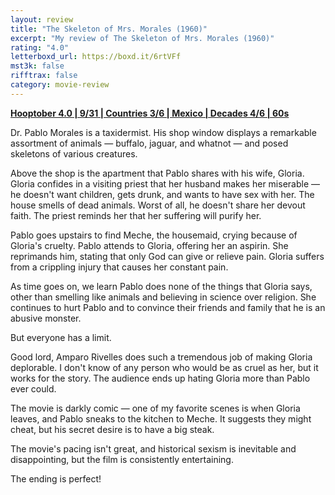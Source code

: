 ```yaml
---
layout: review
title: "The Skeleton of Mrs. Morales (1960)"
excerpt: "My review of The Skeleton of Mrs. Morales (1960)"
rating: "4.0"
letterboxd_url: https://boxd.it/6rtVFf
mst3k: false
rifftrax: false
category: movie-review
---
```


<b><a href="https://boxd.it/pRNg0/detail">Hooptober 4.0 | 9/31 | Countries 3/6 | Mexico | Decades 4/6 | 60s</a></b>

Dr. Pablo Morales is a taxidermist. His shop window displays a remarkable assortment of animals — buffalo, jaguar, and whatnot — and posed skeletons of various creatures.

Above the shop is the apartment that Pablo shares with his wife, Gloria. Gloria confides in a visiting priest that her husband makes her miserable — he doesn't want children, gets drunk, and wants to have sex with her. The house smells of dead animals. Worst of all, he doesn't share her devout faith. The priest reminds her that her suffering will purify her.

Pablo goes upstairs to find Meche, the housemaid, crying because of Gloria's cruelty. Pablo attends to Gloria, offering her an aspirin. She reprimands him, stating that only God can give or relieve pain. Gloria suffers from a crippling injury that causes her constant pain.

As time goes on, we learn Pablo does none of the things that Gloria says, other than smelling like animals and believing in science over religion. She continues to hurt Pablo and to convince their friends and family that he is an abusive monster.

But everyone has a limit.

Good lord, Amparo Rivelles does such a tremendous job of making Gloria deplorable. I don't know of any person who would be as cruel as her, but it works for the story. The audience ends up hating Gloria more than Pablo ever could.

The movie is darkly comic — one of my favorite scenes is when Gloria leaves, and Pablo sneaks to the kitchen to Meche. It suggests they might cheat, but his secret desire is to have a big steak.

The movie's pacing isn't great, and historical sexism is inevitable and disappointing, but the film is consistently entertaining.

The ending is perfect!

